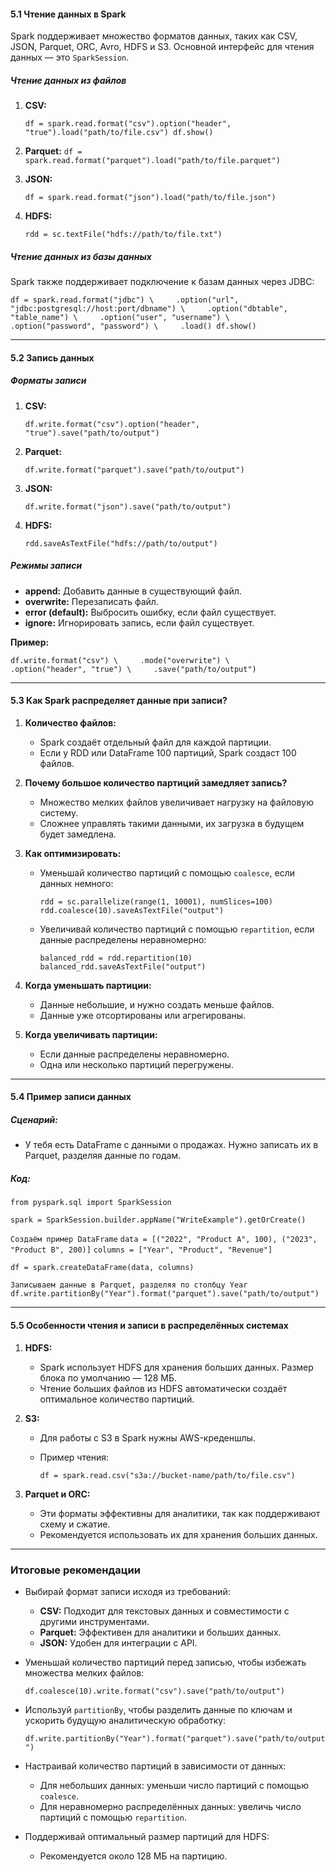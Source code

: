 #### **5.1 Чтение данных в Spark**

Spark поддерживает множество форматов данных, таких как CSV, JSON, Parquet, ORC, Avro, HDFS и S3. Основной интерфейс для чтения данных — это `SparkSession`.

##### **Чтение данных из файлов**

1. **CSV:**
    
    `df = spark.read.format("csv").option("header", "true").load("path/to/file.csv") df.show()`
    
2. **Parquet:**
    `df = spark.read.format("parquet").load("path/to/file.parquet")`
    
3. **JSON:**
    
    `df = spark.read.format("json").load("path/to/file.json")`
    
4. **HDFS:**
    
    `rdd = sc.textFile("hdfs://path/to/file.txt")`
    

##### **Чтение данных из базы данных**

Spark также поддерживает подключение к базам данных через JDBC:

`df = spark.read.format("jdbc") \     .option("url", "jdbc:postgresql://host:port/dbname") \     .option("dbtable", "table_name") \     .option("user", "username") \     .option("password", "password") \     .load() df.show()`

---

#### **5.2 Запись данных**

##### **Форматы записи**

1. **CSV:**
    
    `df.write.format("csv").option("header", "true").save("path/to/output")`
    
2. **Parquet:**
    
    `df.write.format("parquet").save("path/to/output")`
    
3. **JSON:**
    
    `df.write.format("json").save("path/to/output")`
    
4. **HDFS:**
    
    `rdd.saveAsTextFile("hdfs://path/to/output")`
    

##### **Режимы записи**

- **append:** Добавить данные в существующий файл.
- **overwrite:** Перезаписать файл.
- **error (default):** Выбросить ошибку, если файл существует.
- **ignore:** Игнорировать запись, если файл существует.

**Пример:**


`df.write.format("csv") \     .mode("overwrite") \     .option("header", "true") \     .save("path/to/output")`

---

#### **5.3 Как Spark распределяет данные при записи?**

1. **Количество файлов:**
    
    - Spark создаёт отдельный файл для каждой партиции.
    - Если у RDD или DataFrame 100 партиций, Spark создаст 100 файлов.
2. **Почему большое количество партиций замедляет запись?**
    
    - Множество мелких файлов увеличивает нагрузку на файловую систему.
    - Сложнее управлять такими данными, их загрузка в будущем будет замедлена.
3. **Как оптимизировать:**
    
    - Уменьшай количество партиций с помощью `coalesce`, если данных немного:
        
        `rdd = sc.parallelize(range(1, 10001), numSlices=100) rdd.coalesce(10).saveAsTextFile("output")`
        
    - Увеличивай количество партиций с помощью `repartition`, если данные распределены неравномерно:
        
        `balanced_rdd = rdd.repartition(10) balanced_rdd.saveAsTextFile("output")`
        
4. **Когда уменьшать партиции:**
    
    - Данные небольшие, и нужно создать меньше файлов.
    - Данные уже отсортированы или агрегированы.
5. **Когда увеличивать партиции:**
    
    - Если данные распределены неравномерно.
    - Одна или несколько партиций перегружены.

---

#### **5.4 Пример записи данных**

##### **Сценарий:**

- У тебя есть DataFrame с данными о продажах. Нужно записать их в Parquet, разделяя данные по годам.

##### **Код:**

`from pyspark.sql import SparkSession`  

`spark = SparkSession.builder.appName("WriteExample").getOrCreate()`  

`Создаём пример DataFrame` 
`data = [("2022", "Product A", 100), ("2023", "Product B", 200)]` 
`columns = ["Year", "Product", "Revenue"]`  

`df = spark.createDataFrame(data, columns)` 

`Записываем данные в Parquet, разделяя по столбцу Year df.write.partitionBy("Year").format("parquet").save("path/to/output")`

---

#### **5.5 Особенности чтения и записи в распределённых системах**

1. **HDFS:**
    
    - Spark использует HDFS для хранения больших данных. Размер блока по умолчанию — 128 МБ.
    - Чтение больших файлов из HDFS автоматически создаёт оптимальное количество партиций.
2. **S3:**
    
    - Для работы с S3 в Spark нужны AWS-креденшлы.
    - Пример чтения:
        
        `df = spark.read.csv("s3a://bucket-name/path/to/file.csv")`
        
3. **Parquet и ORC:**
    
    - Эти форматы эффективны для аналитики, так как поддерживают схему и сжатие.
    - Рекомендуется использовать их для хранения больших данных.

---

### **Итоговые рекомендации**

- Выбирай формат записи исходя из требований:
    
    - **CSV:** Подходит для текстовых данных и совместимости с другими инструментами.
    - **Parquet:** Эффективен для аналитики и больших данных.
    - **JSON:** Удобен для интеграции с API.
- Уменьшай количество партиций перед записью, чтобы избежать множества мелких файлов:
    
    `df.coalesce(10).write.format("csv").save("path/to/output")`
    
- Используй `partitionBy`, чтобы разделить данные по ключам и ускорить будущую аналитическую обработку:
    
    `df.write.partitionBy("Year").format("parquet").save("path/to/output")`
    
- Настраивай количество партиций в зависимости от данных:
    
    - Для небольших данных: уменьши число партиций с помощью `coalesce`.
    - Для неравномерно распределённых данных: увеличь число партиций с помощью `repartition`.
- Поддерживай оптимальный размер партиций для HDFS:
    
    - Рекомендуется около 128 МБ на партицию.
